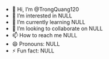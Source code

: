 - 👋 Hi, I’m @TrongQuang120
- 👀 I’m interested in NULL
- 🌱 I’m currently learning NULL
- 💞️ I’m looking to collaborate on NULL
- 📫 How to reach me NULL
- 😄 Pronouns: NULL
- ⚡ Fun fact: NULL

<!---
TrongQuang120/TrongQuang120 is a ✨ special ✨ repository because its `README.md` (this file) appears on your GitHub profile.
You can click the Preview link to take a look at your changes.
--->
